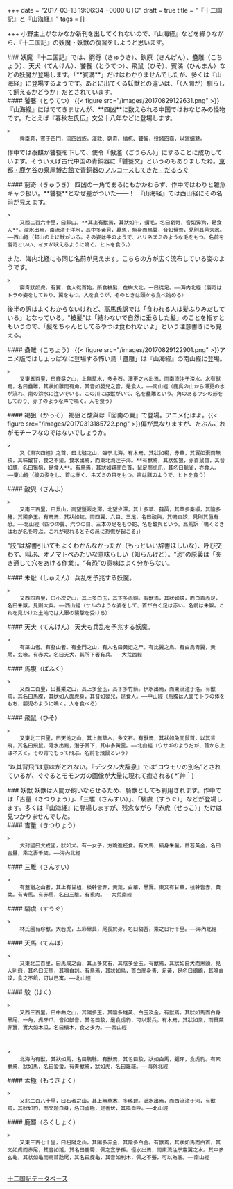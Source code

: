 
+++
date = "2017-03-13 19:06:34 +0000 UTC"
draft = true
title = "『十二国記』と『山海経』"
tags = []

+++
小野主上がなかなか新刊を出してくれないので、『山海経』などを繰りながら、『十二国記』の妖魔・妖獣の復習をしようと思います。

<div class="section">
    ### 妖魔
    『十二国記』では、窮奇（きゅうき）、欽原（きんげん）、蠱雕（こちょう）、天犬（てんけん）、饕餮（とうてつ）、飛鼠（ひそ）、賓満（ひんまん）などの妖魔が登場します。「**賓満**」だけはわかりませんでしたが、多くは『山海経』に登場するようです。あとに出てくる妖獣との違いは、「（人間が）馴らして飼えるかどうか」だとされています。

<div class="section">
    #### 饕餮（とうてつ）
    {{< figure src="/images/20170829122631.png"  >}}『山海経』にはでてきませんが、**四凶**に数えられる中国ではおなじみの怪物です。たとえば『春秋左氏伝』文公十八年などに登場します。

    >
        舜臣堯，賓于四門，流四凶族。渾敦、窮奇、檮杌、饕餮，投諸四裔，以禦螭魅。

    
作中では泰麒が饕餮を下して、使令「傲濫（ごうらん）」にすることに成功しています。そういえば古代中国の青銅器に「饕餮文」というのもありましたね。[京都・鹿ケ谷の泉屋博古館で青銅器のフルコースしてきた - だるろぐ](http://blog.daruyanagi.jp/entry/2017/03/28/193550)<br/>


</div>
<div class="section">
    #### 窮奇（きゅうき）
    四凶の一角であるにもかかわらず、作中ではわりと雑魚キャラ扱い。**饕餮**となぜ差がついた――！　『山海経』では西山経にその名前が見えます。

    >
        又西二百六十里，曰邽山。**其上有獸焉，其狀如牛，蝟毛，名曰窮奇，音如獋狗，是食人**。濛水出焉，南流注于洋水，其中多黃貝，蠃魚，魚身而鳥翼，音如鴛鴦，見則其邑大水。――西山経（邽山の上に獣がいる。その姿は牛のようで、ハリネズミのような毛をもつ。名前を窮奇といい、イヌが吠えるように鳴く。ヒトを食う。）

    
また、海内北経にも同じ名前が見えます。こちらの方が広く流布している姿のようです。

    >
        窮奇狀如虎，有翼，食人從首始，所食被髮，在蜪犬北。一曰從足。――海内北経（窮奇はトラの姿をしており、翼をもつ。人を食うが、そのときは頭から食べ始める）

    
後半の訳はよくわからないけれど、高馬氏訳では「食われる人は髪ふりみだしている」となっている。"被髪"は「結わないで自然に垂らした髪」のことを指すともいうので、「髪をちゃんとしてるやつは食われないよ」という注意書きにも見える。

</div>
<div class="section">
    #### 蠱雕（こちょう）
    {{< figure src="/images/20170829122901.png"  >}}アニメ版ではしょっぱなに登場する怖い鳥「蠱雕」は『山海経』の南山経に登場。

    >
        又東五百里，曰鹿吳之山，上無草木，多金石。澤更之水出焉，而南流注于滂水。水有獸焉，名曰蠱雕，其狀如雕而有角，其音如嬰兒之音，是食人。――南山經（鹿呉の山から澤更の水が流れ、南の滂水に注いでいる。この川には獣がいて、名を蠱雕という。角のあるワシの形をしており、赤子のような声で鳴く。人を食う）

    

</div>
<div class="section">
    #### 褐狙（かっそ）
    褐狙と酸與は『図南の翼』で登場。アニメ化はよ。{{< figure src="/images/20170313185722.png"  >}}偏が異なりますが、たぶんこれがモチーフなのではないでしょうか。

    >
        又《東次四經》之首，曰北號之山，臨于北海。有木焉，其狀如楊，赤華，其實如棗而無核，其味酸甘，食之不瘧。食水出焉，而東北流注于海。**有獸焉，其狀如狼，赤首鼠目，其音如豚，名曰猲狙，是食人**。有鳥焉，其狀如鷄而白首，鼠足而虎爪，其名曰鬿雀，亦食人。――東山経（狼の姿をし、首は赤く、ネズミの目をもつ。声は豚のようで、ヒトを食う）

    

</div>
<div class="section">
    #### 酸與（さんよ）
    
    >
        又南三百里，曰景山，南望鹽販之澤，北望少澤，其上多草、藷藇，其草多秦椒，其陰多赭，其陽多玉。有鳥焉，其狀如蛇，而四翼、六目、三足，名曰酸與，其鳴自詨，見則其邑有恐。――北山經（四つの翼、六つの目、三本の足をもつ蛇、名を酸與という。高馬訳「鳴くときはわが名を呼ぶ。これが現れるとその邑に恐慌が起こる」）

    
"詨"は辞書引いてもよくわかんなかったが（もっといい辞書ほしいな）、呼び交わす、叫ぶ、オノマトペみたいな意味らしい（知らんけど）。“恐”の原義は「突き通して穴をあける作業」。“有恐”の意味はよく分からない。

</div>
<div class="section">
    #### 朱厭（しゅえん）
    兵乱を予兆する妖魔。

    >
        又西四百里，曰小次之山，其上多白玉，其下多赤銅。有獸焉，其狀如猿，而白首赤足，名曰朱厭，見則大兵。――西山經（サルのような姿をして、首が白く足は赤い。名前は朱厭。これを見かけた土地では大軍の襲撃を受ける）

    

</div>
<div class="section">
    #### 天犬（てんけん）
    天犬も兵乱を予兆する妖魔。

    >
        有巫山者。有壑山者。有金門之山，有人名曰黃姖之尸。有比翼之鳥。有白鳥青翼，黃尾，玄喙。有赤犬，名曰天犬，其所下者有兵。――大荒西經

    

</div>
<div class="section">
    #### 馬腹（ばふく）
    
    >
        又西二百里，曰蔓渠之山，其上多金玉，其下多竹箭。伊水出焉，而東流注于洛。有獸焉，其名曰馬腹，其狀如人面虎身，其音如嬰兒，是食人。――中山經（馬腹は人面でトラの体をもち、嬰児のように鳴く。人を食べる）

    

</div>
<div class="section">
    #### 飛鼠（ひそ）
    
    >
        又東北二百里，曰天池之山，其上無草木，多文石。有獸焉，其狀如兔而鼠首，以其背飛，其名曰飛鼠。澠水出焉，潛于其下，其中多黃堊。――北山經（ウサギのようだが、首から上はネズミ。その背でもって飛ぶ。名前を飛鼠という）

    
“以其背飛”は意味がとれない。『デジタル大辞泉』では“コウモリの別名”とされているが、ぐぐるとモモンガの画像が大量に現れて癒される( *´艸｀)

</div>
</div>
<div class="section">
    ### 妖獣
    妖獣は人間か飼いならせるため、騎獣としても利用されます。作中では「吉量（きつりょう）」、「三騅（さんすい）」、「騶虞（すうぐ）」などが登場します。多くは『山海経』に登場しますが、残念ながら「赤虎（せっこ）」だけは見つかりませんでした。

<div class="section">
    #### 吉量（きつりょう）
    
    >
        犬封國曰犬戎國，狀如犬。有一女子，方跪進柸食。有文馬，縞身朱鬣，目若黃金，名曰吉量，乘之壽千歲。――海內北經

    

</div>
<div class="section">
    #### 三騅（さんすい）
    
    >
        有蓋猶之山者，其上有甘柤，枝幹皆赤，黃葉，白華，黑實。東又有甘華，枝幹皆赤，黃葉。有青馬。有赤馬，名曰三騅。有視肉。――大荒南經

    

</div>
<div class="section">
    #### 騶虞（すうぐ）
    
    >
        林氏國有珍獸，大若虎，五彩畢具，尾長於身，名曰騶吾，乘之日行千里。――海內北經

    

</div>
<div class="section">
    #### 天馬（てんば）
    
    >
        又東北二百里，曰馬成之山，其上多文石，其陰多金玉。有獸焉，其狀如白犬而黑頭，見人則飛，其名曰天馬，其鳴自䚯。有鳥焉，其狀如烏，首白而身青、足黃，是名曰鶌鶋，其鳴自詨，食之不飢，可以已寓。――北山經

    

</div>
<div class="section">
    #### 駮（はく）
    
    >
        又西三百里，曰中曲之山，其陽多玉，其陰多雄黃、白玉及金。有獸焉，其狀如馬而白身黑尾，一角，虎牙爪，音如鼓音，其名曰駮，是食虎豹，可以禦兵。有木焉，其狀如棠，而員葉赤實，實大如木瓜，名曰櫰木，食之多力。――西山經

    

    >
        北海內有獸，其狀如馬，名曰騊駼。有獸焉，其名曰駮，狀如白馬，鋸牙，食虎豹。有素獸焉，狀如馬，名曰蛩蛩。有青獸焉，狀如虎，名曰羅羅。――海外北經

    

</div>
<div class="section">
    #### 孟極（もうきょく）
    
    >
        又北二百八十里，曰石者之山，其上無草木，多瑤碧。泚水出焉，而西流注于河，有獸焉，其狀如豹，而文題白身，名曰孟極，是善伏，其鳴自呼。――北山經

    

</div>
<div class="section">
    #### 鹿蜀（ろくしょく）
    
    >
        又東三百七十里，曰杻陽之山，其陽多赤金，其陰多白金。有獸焉，其狀如馬而白首，其文如虎而赤尾，其音如謠，其名曰鹿蜀，佩之宜子孫。怪水出焉，而東流注于憲翼之水。其中多玄龜，其狀如龜而鳥首虺尾，其名曰旋龜，其音如判木，佩之不聾，可以為底。――南山經

    
<br/>
<a href="http://12db.main.jp/db/top.html">十二国記データベース</a>

</div>
</div>

